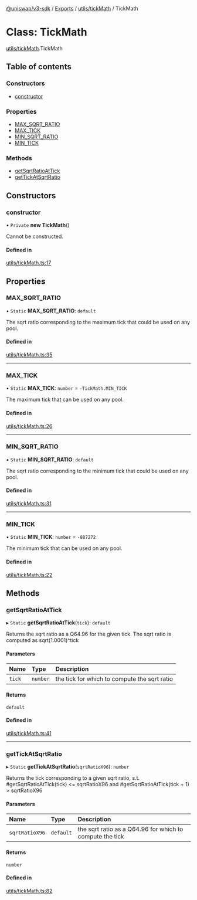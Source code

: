 [@uniswap/v3-sdk](../README.md) / [Exports](../modules.md) / [utils/tickMath](../modules/utils_tickMath.md) / TickMath

# Class: TickMath

[utils/tickMath](../modules/utils_tickMath.md).TickMath

## Table of contents

### Constructors

- [constructor](utils_tickMath.TickMath.md#constructor)

### Properties

- [MAX\_SQRT\_RATIO](utils_tickMath.TickMath.md#max_sqrt_ratio)
- [MAX\_TICK](utils_tickMath.TickMath.md#max_tick)
- [MIN\_SQRT\_RATIO](utils_tickMath.TickMath.md#min_sqrt_ratio)
- [MIN\_TICK](utils_tickMath.TickMath.md#min_tick)

### Methods

- [getSqrtRatioAtTick](utils_tickMath.TickMath.md#getsqrtratioattick)
- [getTickAtSqrtRatio](utils_tickMath.TickMath.md#gettickatsqrtratio)

## Constructors

### constructor

• `Private` **new TickMath**()

Cannot be constructed.

#### Defined in

[utils/tickMath.ts:17](https://github.com/Uniswap/uniswap-v3-sdk/blob/63d5c6d/src/utils/tickMath.ts#L17)

## Properties

### MAX\_SQRT\_RATIO

▪ `Static` **MAX\_SQRT\_RATIO**: `default`

The sqrt ratio corresponding to the maximum tick that could be used on any pool.

#### Defined in

[utils/tickMath.ts:35](https://github.com/Uniswap/uniswap-v3-sdk/blob/63d5c6d/src/utils/tickMath.ts#L35)

___

### MAX\_TICK

▪ `Static` **MAX\_TICK**: `number` = `-TickMath.MIN_TICK`

The maximum tick that can be used on any pool.

#### Defined in

[utils/tickMath.ts:26](https://github.com/Uniswap/uniswap-v3-sdk/blob/63d5c6d/src/utils/tickMath.ts#L26)

___

### MIN\_SQRT\_RATIO

▪ `Static` **MIN\_SQRT\_RATIO**: `default`

The sqrt ratio corresponding to the minimum tick that could be used on any pool.

#### Defined in

[utils/tickMath.ts:31](https://github.com/Uniswap/uniswap-v3-sdk/blob/63d5c6d/src/utils/tickMath.ts#L31)

___

### MIN\_TICK

▪ `Static` **MIN\_TICK**: `number` = `-887272`

The minimum tick that can be used on any pool.

#### Defined in

[utils/tickMath.ts:22](https://github.com/Uniswap/uniswap-v3-sdk/blob/63d5c6d/src/utils/tickMath.ts#L22)

## Methods

### getSqrtRatioAtTick

▸ `Static` **getSqrtRatioAtTick**(`tick`): `default`

Returns the sqrt ratio as a Q64.96 for the given tick. The sqrt ratio is computed as sqrt(1.0001)^tick

#### Parameters

| Name | Type | Description |
| :------ | :------ | :------ |
| `tick` | `number` | the tick for which to compute the sqrt ratio |

#### Returns

`default`

#### Defined in

[utils/tickMath.ts:41](https://github.com/Uniswap/uniswap-v3-sdk/blob/63d5c6d/src/utils/tickMath.ts#L41)

___

### getTickAtSqrtRatio

▸ `Static` **getTickAtSqrtRatio**(`sqrtRatioX96`): `number`

Returns the tick corresponding to a given sqrt ratio, s.t. #getSqrtRatioAtTick(tick) <= sqrtRatioX96
and #getSqrtRatioAtTick(tick + 1) > sqrtRatioX96

#### Parameters

| Name | Type | Description |
| :------ | :------ | :------ |
| `sqrtRatioX96` | `default` | the sqrt ratio as a Q64.96 for which to compute the tick |

#### Returns

`number`

#### Defined in

[utils/tickMath.ts:82](https://github.com/Uniswap/uniswap-v3-sdk/blob/63d5c6d/src/utils/tickMath.ts#L82)
